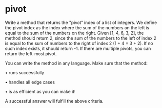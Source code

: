 # pivot

Write a method that returns the "pivot" index of a list of integers. We define the pivot index as the index where the sum of the numbers on the left is equal to the sum of the numbers on the right. Given [1, 4, 6, 3, 2], the method should return 2, since the sum of the numbers to the left of index 2 is equal to the sum of numbers to the right of index 2 (1 + 4 = 3 + 2). If no such index exists, it should return -1. If there are multiple pivots, you can return the left-most pivot.


You can write the method in any language. Make sure that the method:

   • runs successfully

   • handles all edge cases

   • is as efficient as you can make it!



A successful answer will fulfill the above criteria.
